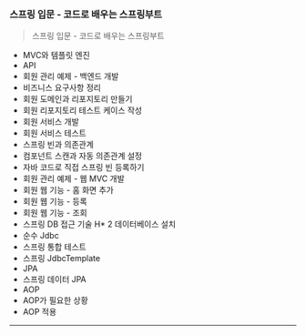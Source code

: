###  스프링 입문 - 코드로 배우는 스프링부트 
> 스프링 입문 - 코드로 배우는 스프링부트 

* MVC와 템플릿 엔진
* API
* 회원 관리 예제 - 백엔드 개발
* 비즈니스 요구사항 정리
* 회원 도메인과 리포지토리 만들기
* 회원 리포지토리 테스트 케이스 작성
* 회원 서비스 개발
* 회원 서비스 테스트
* 스프링 빈과 의존관계
* 컴포넌트 스캔과 자동 의존관계 설정
* 자바 코드로 직접 스프링 빈 등록하기
* 회원 관리 예제 - 웹 MVC 개발
* 회원 웹 기능 - 홈 화면 추가
* 회원 웹 기능 - 등록
* 회원 웹 기능 - 조회
* 스프링 DB 접근 기술
H* 2 데이터베이스 설치
* 순수 Jdbc
* 스프링 통합 테스트
* 스프링 JdbcTemplate
* JPA
* 스프링 데이터 JPA
* AOP
* AOP가 필요한 상황
* AOP 적용

<hr>
